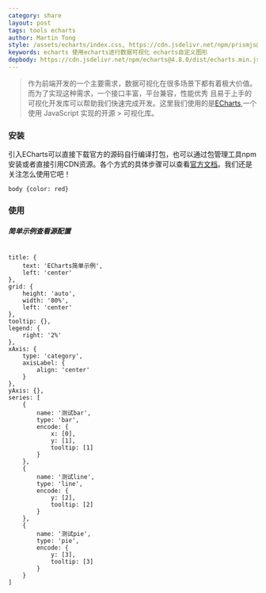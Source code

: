 ```yaml
---
category: share
layout: post
tags: tools echarts
author: Martin Tong
style: /assets/echarts/index.css, https://cdn.jsdelivr.net/npm/prismjs@1.20.0/themes/prism.css
keywords: echarts 使用echarts进行数据可视化 echarts自定义图形
depbody: https://cdn.jsdelivr.net/npm/echarts@4.8.0/dist/echarts.min.js, https://cdn.jsdelivr.net/npm/mockjs@1.1.0/dist/mock.min.js, /assets/echarts/index.js
---
```


> 作为前端开发的一个主要需求，数据可视化在很多场景下都有着极大价值。而为了实现这种需求，一个接口丰富，平台兼容，性能优秀
> 且易于上手的可视化开发库可以帮助我们快速完成开发。这里我们使用的是[ECharts][echarts],一个使用 JavaScript 实现的开源 > 可视化库。

### 安装

引入ECharts可以直接下载官方的源码自行编译打包，也可以通过包管理工具npm安装或者直接引用CDN资源。各个方式的具体步骤可以查看[官方文档][install]。我们还是关注怎么使用它吧！

<pre class='static'><code class="lang-css">body {color: red}</code></pre>
### 使用

##### 简单示例<a class='source-code'>查看源配置</a>
<pre><code class="lang-javascript">
title: {
    text: 'ECharts简单示例',
    left: 'center'
},
grid: {
    height: 'auto',
    width: '80%',
    left: 'center'
},
tooltip: {},
legend: {
    right: '2%'
},
xAxis: {
    type: 'category',
    axisLabel: {
        align: 'center'
    }
},
yAxis: {},
series: [
    {
        name: '测试bar',
        type: 'bar',
        encode: {
            x: [0],
            y: [1],
            tooltip: [1]
        }
    },
    {
        name: '测试line',
        type: 'line',
        encode: {
            y: [2],
            tooltip: [2]
        }
    },
    {
        name: '测试pie',
        type: 'pie',
        encode: {
            y: [3],
            tooltip: [3]
        }
    }
]
</code></pre>
<div id='echarts-ex-1' class="echarts-ex"></div>

[echarts]: https://echarts.apache.org
[install]: https://echarts.apache.org/zh/tutorial.html#5%20%E5%88%86%E9%92%9F%E4%B8%8A%E6%89%8B%20ECharts